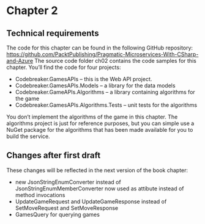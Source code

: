 # Chapter 2

## Technical requirements

The code for this chapter can be found in the following GitHub repository:
https://github.com/PacktPublishing/Pragmatic-Microservices-With-CSharp-and-Azure
The source code folder ch02 contains the code samples for this chapter. You’ll find the code for four projects:

* Codebreaker.GamesAPIs – this is the Web API project.
* Codebreaker.GamesAPIs.Models – a library for the data models
* Codebreaker.GameAPIs.Algorithms – a library containing algorithms for the game
* Codebreaker.GamesAPIs.Algorithms.Tests – unit tests for the algorithms

You don’t implement the algorithms of the game in this chapter. The algorithms project is just for reference purposes, but you can simple use a NuGet package for the algorithms that has been made available for you to build the service.

## Changes after first draft

These changes will be reflected in the next version of the book chapter:

* new JsonStringEnumConverter<T> instead of JsonStringEnumMemberConverter now used as attibute instead of method invocations
* UpdateGameRequest and UpdateGameResponse instead of SetMoveRequest and SetMoveResponse
* GamesQuery for querying games

